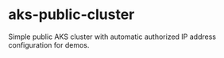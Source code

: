 # aks-public-cluster
Simple public AKS cluster with automatic authorized IP address configuration for demos.
